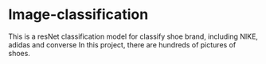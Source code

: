 # Image-classification
This is a resNet classification model for classify shoe brand, including NIKE, adidas and converse
In this project, there are hundreds of pictures of shoes.
